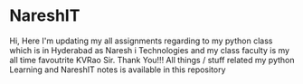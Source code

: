# NareshIT
Hi, 
Here I'm updating my all assignments regarding to my python class which is in Hyderabad as Naresh i Technologies and my class faculty is my all time favoutrite KVRao Sir. Thank You!!!
All things / stuff related my python Learning and NareshIT notes is available in this repository
